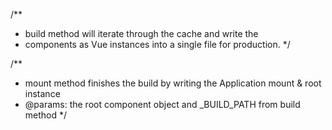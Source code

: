 /**
  * build method will iterate through the cache and write the
  * components as Vue instances into a single file for production.
  */

/**
 * mount method finishes the build by writing the Application mount & root instance
 * @params: the root component object and _BUILD_PATH from build method
 */